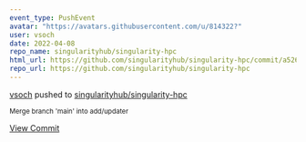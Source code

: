 ```yaml
---
event_type: PushEvent
avatar: "https://avatars.githubusercontent.com/u/814322?"
user: vsoch
date: 2022-04-08
repo_name: singularityhub/singularity-hpc
html_url: https://github.com/singularityhub/singularity-hpc/commit/a52682765ddb03e9c7e3bfc5cc2fd5fb3b6c8e35
repo_url: https://github.com/singularityhub/singularity-hpc
---
```


<a href='https://github.com/vsoch' target='_blank'>vsoch</a> pushed to <a href='https://github.com/singularityhub/singularity-hpc' target='_blank'>singularityhub/singularity-hpc</a>

<small>Merge branch 'main' into add/updater</small>

<a href='https://github.com/singularityhub/singularity-hpc/commit/a52682765ddb03e9c7e3bfc5cc2fd5fb3b6c8e35' target='_blank'>View Commit</a>